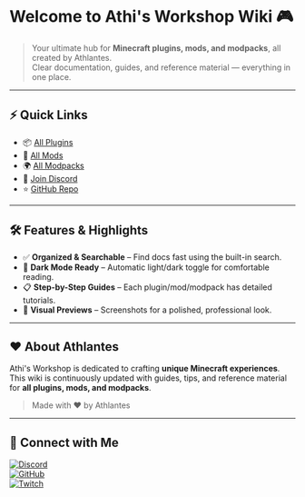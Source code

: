 # Welcome to **Athi's Workshop Wiki** 🎮

> Your ultimate hub for **Minecraft plugins, mods, and modpacks**, all created by Athlantes.  
> Clear documentation, guides, and reference material — everything in one place.

---

## ⚡ Quick Links
 
- 📦 [All Plugins](plugins/plugins.md)  
- 🧩 [All Mods](mods/mods.md)  
- 🌍 [All Modpacks](modpacks/modpacks.md)  
- 💬 [Join Discord](https://discord.gg/PVVDJ7YE7b)  
- ⭐ [GitHub Repo](https://github.com/athlantes)

---

## 🛠 Features & Highlights

- ✅ **Organized & Searchable** – Find docs fast using the built-in search.  
- 🌙 **Dark Mode Ready** – Automatic light/dark toggle for comfortable reading.  
- 📋 **Step-by-Step Guides** – Each plugin/mod/modpack has detailed tutorials.  
- 🎨 **Visual Previews** – Screenshots for a polished, professional look.  

---

## ❤️ About Athlantes

Athi's Workshop is dedicated to crafting **unique Minecraft experiences**.  
This wiki is continuously updated with guides, tips, and reference material for **all plugins, mods, and modpacks**.  

> Made with ❤️ by Athlantes

---

## 🔗 Connect with Me

[![Discord](https://img.shields.io/badge/Discord-Join%20Server-7289DA?style=for-the-badge&logo=discord&logoColor=white)](https://discord.gg/PVVDJ7YE7b)  
[![GitHub](https://img.shields.io/badge/GitHub-Follow-181717?style=for-the-badge&logo=github&logoColor=white)](https://github.com/athlantes)  
[![Twitch](https://img.shields.io/badge/Twitch-Follow-9146FF?style=for-the-badge&logo=twitch&logoColor=white)](https://twitch.tv/athlantes)
